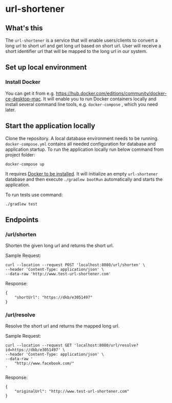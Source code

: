 # url-shortener

## What's this

The `url-shortener` is a service that will enable users/clients to convert a long url to short url and get long url based on short url. 
User will receive a short identifier url that will be mapped to the long url in our system.

## Set up local environment

### Install Docker

You can get it from e.g. https://hub.docker.com/editions/community/docker-ce-desktop-mac. It will enable you to run
Docker containers locally and install several command line tools, e.g. `docker-compose` , which you need
later.

## Start the application locally

Clone the repository. A local database environment needs to be running. `docker-compose.yml` contains all needed configuration for database and application startup. To run the application locally run below command from project folder:

```
docker-compose up
```

It requires [Docker to be installed](#install-docker). It will initialize an empty `url-shortener` database and then execute `./gradlew bootRun` automatically and starts the application.

To run tests use command:

```
./gradlew test
```

## Endpoints

### /url/shorten

Shorten the given long url and returns the short url. 

Sample Request:

```
curl --location --request POST 'localhost:8080/url/shorten' \
--header 'Content-Type: application/json' \
--data-raw 'http://www.test-url-shortener.com'
```

Response:
```
{
    "shortUrl": "https://dkb/e3051497"
}
```

### /url/resolve

Resolve the short url and returns the mapped long url.

Sample Request:
```
curl --location --request GET 'localhost:8080/url/resolve?id=https://dkb/e3051497' \
--header 'Content-Type: application/json' \
--data-raw '
    "http://www.facebook.com/"
'
```

Response:
```
{
    "originalUrl": "http://www.test-url-shortener.com"
}
```

